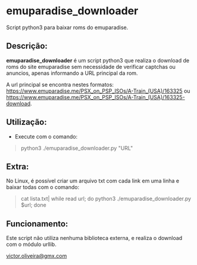# emuparadise_downloader
Script python3 para baixar roms do emuparadise.

## Descrição:
**emuparadise_downloader** é um script python3 que realiza o download de roms do site emuparadise sem necessidade de verificar captchas ou anuncios, apenas informando a URL principal da rom.

A url principal se encontra nestes formatos: https://www.emuparadise.me/PSX_on_PSP_ISOs/A-Train_(USA)/163325 ou https://www.emuparadise.me/PSX_on_PSP_ISOs/A-Train_(USA)/163325-download.

## Utilização:
* Execute com o comando:
> python3 ./emuparadise_downloader.py "URL"

## Extra:
No Linux, é possível criar um arquivo txt com cada link em uma linha e baixar todas com o comando:
> cat lista.txt| while read url; do python3 ./emuparadise_downloader.py $url; done


## Funcionamento:
Este script não utiliza nenhuma biblioteca externa, e realiza o download com o módulo urllib.

victor.oliveira@gmx.com
